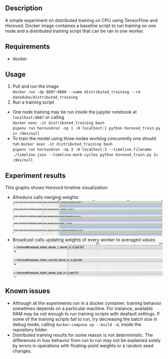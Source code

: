 ## Description
A simple experiment on distributed training on CPU using TensorFlow and Horovod.
Docker image containes a baseline script to run training on one node and a distributed training script that can be ran in one worker.

## Requirements
* docker

## Usage
1) Pull and run the image \
`docker run -dp 8887:8888 --name distributed_training --rm daveduke/distributed_training` 
2) Run a training script
* One node training may be run inside the jupyter notebook at `localhost:8887` or calling \
`docker exec -it distributed_training bash` \
`pipenv run horovodrun -np 1 -H localhost:1 python horovod_train.py 2> /dev/null`
* To train the model using three nodes working concurently one should run
`docker exec -it distributed_training bash` \
`pipenv run horovodrun -np 3 -H localhost:3 --timeline-filename ./timeline.json --timeline-mark-cycles python horovod_train.py 2> /dev/null`

## Experiment results
This graphs shows Horovod timeline visualization:
* Allreduce calls merging weights 
![alt text](https://github.com/IgorDavidyuk/distributed_training/blob/master/images/Screen%20Shot%202020-07-28%20at%2016.47.39.png)
* Broadcast calls updating weights of every worker to averaged values
![alt text](https://github.com/IgorDavidyuk/distributed_training/blob/master/images/Screen%20Shot%202020-07-28%20at%2016.48.20.png)

## Known issues
* Although all the experiments run in a docker container, training behavior sometimes depends on a particular machine. For instance, available RAM may be not enough to run training scripts with deafault settings. If some of the training scripts fail to run, try decreasing the batch size in debug mode, calling `docker-compose up --build -d`, inside the repository folder.
* Distributed training results for some reason is not deterministic. The differences in loss behavior from run to run may not be explained solely by errors in operations with floating-point weights or a random seed changes.

